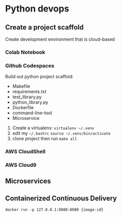 # Python devops

## Create a project scaffold

Create development environment that is cloud-based

### Colab Notebook

### Github Codespaces

Build out python project scaffold:

* Makefile
* requirements.txt
* test_library.py
* python_library.py
* Dockerfile
* command-line-tool
* Microservice

1.  Create a virtualenv: `virtualenv ~/.venv`
2.  edit my `~/.bashrc` `source ~/.venv/bin/activate`
3.  clone project then run `make all`


### AWS CloudShell

### AWS Cloud9

## Microservices

## Containerized Continuous Delivery

`docker run -p 127.0.0.1:8080:8080 {image-id}`

